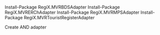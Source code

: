 Install-Package RegiX.MVRBDSAdapter
Install-Package RegiX.MVRERChAdapter
Install-Package RegiX.MVRMPSAdapter
Install-Package RegiX.MVRTouristRegisterAdapter

Create AND adapter